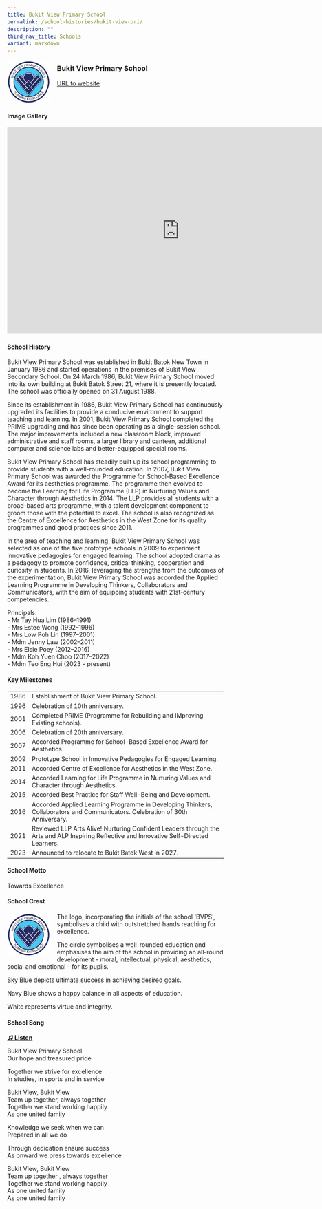 ```yaml
---
title: Bukit View Primary School
permalink: /school-histories/bukit-view-pri/
description: ""
third_nav_title: Schools
variant: markdown
---
```

<img align="left" style="width:20%;margin-right:15px;" src="/images/bukitviewpri1.png">

### **Bukit View Primary School**
[URL to website](http://bukitviewpri.moe.edu.sg/)

<br clear="left">

#### **Image Gallery**
<iframe src="https://docs.google.com/presentation/d/e/2PACX-1vROJyZvFKRGEeZdcHYlCBqp6PNzOTcBtyS34-G8eiaB9YTVoL7FvmzQ17jWy6lZf3EAlfjXxfVD5Xgd/embed?start=false&amp;loop=true&amp;delayms=5000" frameborder="0" width="800" height="479" allowfullscreen="true"></iframe>



#### **School History**
Bukit View Primary School was established in Bukit Batok New Town in January 1986 and started operations in the premises of Bukit View Secondary School. On 24 March 1986, Bukit View Primary School moved into its own building at Bukit Batok Street 21, where it is presently located. The school was officially opened on 31 August 1988.

Since its establishment in 1986, Bukit View Primary School has continuously upgraded its facilities to provide a conducive environment to support teaching and learning. In 2001, Bukit View Primary School completed the PRIME upgrading and has since been operating as a single-session school. The major improvements included a new classroom block, improved administrative and staff rooms, a larger library and canteen, additional computer and science labs and better-equipped special rooms.

Bukit View Primary School has steadily built up its school programming to provide students with a well-rounded education. In 2007, Bukit View Primary School was awarded the Programme for School-Based Excellence Award for its aesthetics programme. The programme then evolved to become the Learning for Life Programme (LLP) in Nurturing Values and Character through Aesthetics in 2014. The LLP provides all students with a broad-based arts programme, with a talent development component to groom those with the potential to excel. The school is also recognized as the Centre of Excellence for Aesthetics in the West Zone for its quality programmes and good practices since 2011.

In the area of teaching and learning, Bukit View Primary School was selected as one of the five prototype schools in 2009 to experiment innovative pedagogies for engaged learning.&nbsp;The school adopted drama as a pedagogy to promote confidence, critical thinking, cooperation and curiosity in students. In 2016, leveraging the strengths from the outcomes of the experimentation, Bukit View Primary School was accorded the Applied Learning Programme in Developing Thinkers, Collaborators and Communicators, with the aim of equipping students with 21st-century competencies.

Principals:<br>
\- Mr Tay Hua Lim (1986–1991)<br>
\- Mrs Estee Wong (1992–1996)<br>
\- Mrs Low Poh Lin (1997–2001)<br>
\- Mdm Jenny Law (2002–2011)<br>
\- Mrs Elsie Poey (2012–2016)<br>
\- Mdm Koh Yuen Choo (2017–2022)<br>
\- Mdm Teo Eng Hui (2023 - present)

#### **Key Milestones**

|  |  |
|:---:|---|
| 1986 | Establishment of Bukit View Primary School. |
| 1996 | Celebration of 10th anniversary. |
| 2001 | Completed PRIME (Programme for Rebuilding and IMproving Existing schools). |
| 2006 | Celebration of 20th anniversary. |
| 2007 | Accorded Programme for School-Based Excellence Award for Aesthetics. |
| 2009 | Prototype School in Innovative Pedagogies for Engaged Learning. |
| 2011 | Accorded Centre of Excellence for Aesthetics in the West Zone. |
| 2014 | Accorded Learning for Life Programme in Nurturing Values and Character through Aesthetics. |
| 2015 | Accorded Best Practice for Staff Well-Being and Development. |
| 2016 | Accorded Applied Learning Programme in Developing Thinkers, Collaborators and Communicators. Celebration of 30th Anniversary. |
| 2021 | Reviewed LLP Arts Alive! Nurturing Confident Leaders through the Arts and ALP Inspiring Reflective and Innovative Self-Directed Learners. |
|2023 | Announced to relocate to Bukit Batok West in 2027. |

#### **School Motto**
Towards Excellence

#### **School Crest**
<img align="left" style="width:20%;margin-right:15px;" src="/images/bukitviewpri1.png">

The logo, incorporating the initials of the school 'BVPS', symbolises a child with outstretched hands reaching for excellence.

The circle symbolises a well-rounded education and emphasises the aim of the school in providing an all-round development - moral, intellectual, physical, aesthetics, social and emotional - for its pupils.

Sky Blue depicts ultimate success in achieving desired goals.

Navy Blue shows a happy balance in all aspects of education.

White represents virtue and integrity.

#### **School Song**
<a target="\_blank" href="https://drive.google.com/file/d/1RmAUTPKRpsdz2wxo9_MoBav-7vrFYxKB/view?usp=share_link">**♫ Listen**</a>	

Bukit View Primary School<br>
Our hope and treasured pride

Together we strive for excellence<br>
In studies, in sports and in service

Bukit View, Bukit View<br>
Team up together, always together<br>
Together we stand working happily<br>
As one united family

Knowledge we seek when we can<br>
Prepared in all we do

Through dedication ensure success<br>
As onward we press towards excellence

Bukit View, Bukit View<br>
Team up together , always together<br>
Together we stand working happily<br>
As one united family<br>
As one united family